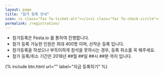```yaml
---
layout: page
title: "참가 등록 안내"
icon: <i class="fas fa-ticket-alt"></i><i class="far fa-check-circle"></i>
permalink: /registration/
---
```


- 참가등록은 Festa.io 를 통하여 진행합니다.
- 참가 등록 가능한 인원은 최대 400명 이며, 선착순 등록 입니다.
- 참가등록을 하셨으나 부득이하게 참석을 못하시는 경우, 등록 취소를 꼭 해주세요.
- 참가 등록/취소 기간은 2018년 ##월 ##일 ##시 ##분 까지 입니다.

{% include btn.html url="" label="지금 등록하기" %}
